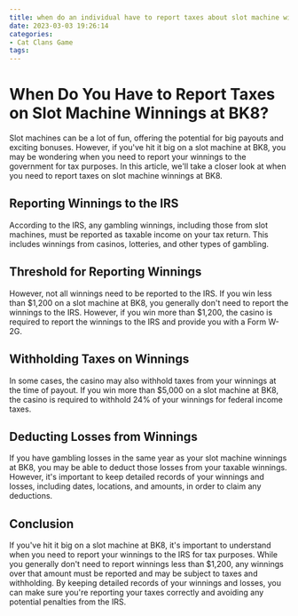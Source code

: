 ```yaml
---
title: when do an individual have to report taxes about slot machine winnings BK8
date: 2023-03-03 19:26:14
categories:
- Cat Clans Game
tags:
---
```

# When Do You Have to Report Taxes on Slot Machine Winnings at BK8?

Slot machines can be a lot of fun, offering the potential for big payouts and exciting bonuses. However, if you've hit it big on a slot machine at BK8, you may be wondering when you need to report your winnings to the government for tax purposes. In this article, we'll take a closer look at when you need to report taxes on slot machine winnings at BK8.

## Reporting Winnings to the IRS

According to the IRS, any gambling winnings, including those from slot machines, must be reported as taxable income on your tax return. This includes winnings from casinos, lotteries, and other types of gambling.

## Threshold for Reporting Winnings

However, not all winnings need to be reported to the IRS. If you win less than $1,200 on a slot machine at BK8, you generally don't need to report the winnings to the IRS. However, if you win more than $1,200, the casino is required to report the winnings to the IRS and provide you with a Form W-2G.

## Withholding Taxes on Winnings

In some cases, the casino may also withhold taxes from your winnings at the time of payout. If you win more than $5,000 on a slot machine at BK8, the casino is required to withhold 24% of your winnings for federal income taxes.

## Deducting Losses from Winnings

If you have gambling losses in the same year as your slot machine winnings at BK8, you may be able to deduct those losses from your taxable winnings. However, it's important to keep detailed records of your winnings and losses, including dates, locations, and amounts, in order to claim any deductions.

## Conclusion

If you've hit it big on a slot machine at BK8, it's important to understand when you need to report your winnings to the IRS for tax purposes. While you generally don't need to report winnings less than $1,200, any winnings over that amount must be reported and may be subject to taxes and withholding. By keeping detailed records of your winnings and losses, you can make sure you're reporting your taxes correctly and avoiding any potential penalties from the IRS.